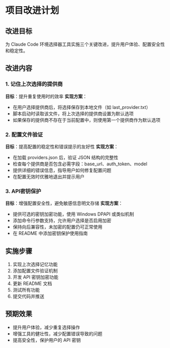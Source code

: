 # 项目改进计划

## 改进目标
为 Claude Code 环境选择器工具实施三个关键改进，提升用户体验、配置安全性和稳定性。

## 改进内容

### 1. 记住上次选择的提供商
**目标**：提升重复使用时的效率
**实现方案**：
- 在用户选择提供商后，将选择保存到本地文件（如 last_provider.txt）
- 脚本启动时读取该文件，将上次选择的提供商设置为默认选项
- 如果保存的提供商不存在于当前配置中，则使用第一个提供商作为默认选项

### 2. 配置文件验证
**目标**：提高配置的稳定性和错误提示的友好性
**实现方案**：
- 在加载 providers.json 后，验证 JSON 结构的完整性
- 检查每个提供商是否包含必需字段：base_url、auth_token、model
- 提供详细的错误信息，指导用户如何修复配置问题
- 在配置无效时优雅地退出并提示用户

### 3. API密钥保护
**目标**：增强配置安全性，避免敏感信息明文存储
**实现方案**：
- 提供可选的密钥加密功能，使用 Windows DPAPI 或类似机制
- 添加命令行参数支持，允许用户选择是否启用加密
- 保持向后兼容性，未加密的配置仍可正常使用
- 在 README 中添加密钥保护使用指南

## 实施步骤
1. 实现上次选择记忆功能
2. 添加配置文件验证机制
3. 开发 API 密钥加密功能
4. 更新 README 文档
5. 测试所有功能
6. 提交代码并推送

## 预期效果
- 提升用户体验，减少重复选择操作
- 增强工具的健壮性，减少配置错误导致的问题
- 提高安全性，保护用户的 API 密钥